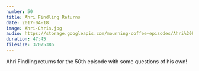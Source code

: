 ```yaml
---
number: 50
title: Ahri Findling Returns
date: 2017-04-18
image: Ahri-Chris.jpg
audio: https://storage.googleapis.com/mourning-coffee-episodes/Ahri%20Findling%203%20Release.mp3
duration: 47:45
filesize: 37075386
---
```


Ahri Findling returns for the 50th episode with some questions of his own!
